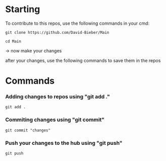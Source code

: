 # Starting

To contribute to this repos, use the following commands in your cmd:

```
git clone https://github.com/David-Bieber/Main

cd Main
```

-> now make your changes

after your changes, use the following commands to save them in the repos

# Commands

### Adding changes to repos using "git add ."
```
git add .
```
### Commiting changes using "git commit"
```
git commit "changes"
```

### Push your changes to the hub using "git push"
```
git push
```
